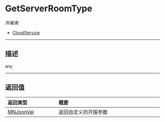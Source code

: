 # GetServerRoomType

*所属类*:
* [CloudService](/Api/Classes/Service/CloudService.md)
------------------------------------------------------------------------------------------
## 描述

any


------------------------------------------------------------------------------------------
## 返回值

|<div style="width:150px">返回类型</div>|<div style="width:520px">概要</div>|
|:---|:---|
|[MNJsonVal](/Api/DataType/MNJsonVal.md)|返回自定义的开服参数|

